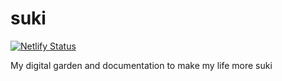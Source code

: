 # suki

[![Netlify Status](https://api.netlify.com/api/v1/badges/3c1831d9-7714-4c3a-a657-28f92bff52d4/deploy-status)](https://app.netlify.com/sites/superb-pudding-dc153b/deploys)

My digital garden and documentation to make my life more suki